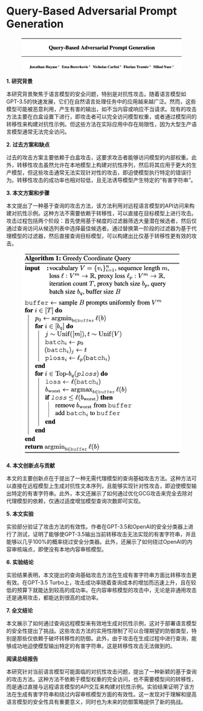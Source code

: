 # Query-Based Adversarial Prompt Generation

<figure><img src="../.gitbook/assets/image (9) (1) (1) (1) (1) (1) (1) (1) (1) (1) (1) (1) (1) (1) (1) (1) (1).png" alt=""><figcaption></figcaption></figure>

**1. 研究背景**

本研究背景聚焦于语言模型的安全问题，特别是对抗性攻击。随着语言模型如GPT-3.5的快速发展，它们在自然语言处理任务中的应用越来越广泛。然而，这些模型可能被恶意利用，产生有害的输出，如不当内容或响应不当请求。现有的攻击方法主要在白盒设置下进行，即攻击者可以完全访问模型权重，或者通过模型间的转移性来构建对抗性示例。但这些方法在实际应用中存在局限性，因为大型生产语言模型通常无法完全访问。

**2. 过去方案和缺点**

过去的攻击方案主要依赖于白盒攻击，这要求攻击者能够访问模型的内部权重。此外，转移性攻击虽然允许在本地模型上构建对抗性序列，然后将其应用于更大的生产模型，但这些攻击通常无法实现针对性的攻击，即迫使模型执行特定的错误行为。转移性攻击的成功率也相对较低，且无法诱导模型产生特定的“有害字符串”。

**3. 本文方案和步骤**

本文提出了一种基于查询的攻击方法，该方法利用对远程语言模型的API访问来构建对抗性示例。这种方法不需要依赖于转移性，可以直接在目标模型上进行攻击。攻击过程包括两个阶段：首先使用基于梯度的过滤器筛选大量潜在候选者，然后仅通过查询访问从候选列表中选择最佳候选者。通过替换第一阶段的过滤器为基于代理模型的过滤器，然后直接查询目标模型，可以构建出比仅基于转移性更有效的攻击。



<figure><img src="../.gitbook/assets/image (94).png" alt=""><figcaption></figcaption></figure>

**4. 本文创新点与贡献**

本文的主要创新点在于提出了一种无需代理模型的查询基础攻击方法。这种方法可以直接在远程模型上生成对抗性文本序列，且能够实现针对性攻击，即迫使模型输出特定的有害字符串。此外，本文还展示了如何通过优化GCG攻击来完全去除对代理模型的依赖，仅通过适度增加模型查询次数即可实现。

**5. 本文实验**

实验部分验证了攻击方法的有效性。作者在GPT-3.5和OpenAI的安全分类器上进行了测试，证明了能够使GPT-3.5输出当前转移攻击无法实现的有害字符串，并且能够以几乎100%的概率绕过安全分类器。此外，还展示了如何绕过OpenAI的内容审核端点，即使没有本地内容审核模型。

**6. 实验结论**

实验结果表明，本文提出的查询基础攻击方法在生成有害字符串方面比转移攻击更有效。在GPT-3.5 Turbo上，攻击成功率随着查询成本的增加而迅速上升，且在较低的预算下就能达到较高的成功率。在内容审核模型的攻击中，无论是非通用攻击还是通用攻击，都能达到很高的成功率。

**7. 全文结论**

本文展示了如何通过查询远程模型来有效地生成对抗性示例，这对于部署语言模型的安全性提出了挑战。这些攻击方法的实用性限制了可以合理期望的防御类型，特别是那些仅依赖于破坏转移性的防御。此外，由于攻击在生成过程中进行查询，能够成功地迫使模型输出特定的有害字符串，这是转移性攻击无法做到的。

**阅读总结报告**

本研究针对当前语言模型可能面临的对抗性攻击问题，提出了一种新颖的基于查询的攻击方法。这种方法不依赖于模型权重的完全访问，也不需要模型间的转移性，而是通过直接与远程语言模型的API交互来构建对抗性示例。实验结果证明了该方法在生成有害字符串和绕过内容审核模型方面的有效性。这一发现对于理解和提高语言模型的安全性具有重要意义，同时也为未来的防御策略提供了新的挑战。

